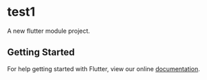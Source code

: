 # test1

A new flutter module project.

## Getting Started

For help getting started with Flutter, view our online
[documentation](https://flutter.dev/).

